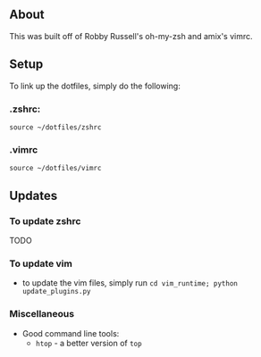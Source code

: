 ## About
This was built off of Robby Russell's oh-my-zsh and amix's vimrc.

## Setup
To link up the dotfiles, simply do the following:

### .zshrc:
```
source ~/dotfiles/zshrc
```
### .vimrc
```
source ~/dotfiles/vimrc
```

## Updates

### To update zshrc
TODO

### To update vim
- to update the vim files, simply run `cd vim_runtime; python update_plugins.py`

### Miscellaneous
- Good command line tools:
    - `htop` - a better version of `top`


